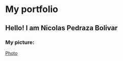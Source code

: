 # My portfolio
## Hello! I am Nicolas Pedraza Bolivar

### My picture:
<a href="https://npedraza09.github.io/nicos/"> Photo </a>
